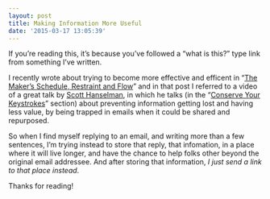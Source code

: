 ```yaml
---
layout: post
title: Making Information More Useful
date: '2015-03-17 13:05:39'
---
```



If you’re reading this, it’s because you’ve followed a “what is this?” type link from something I’ve written.

I recently wrote about trying to become more effective and efficent in “[The Maker’s Schedule, Restraint and Flow](/2015/03/the-makers-schedule-restraint-and-flow/)” and in that post I referred to a video of a great talk by [Scott Hanselman](http://www.hanselman.com/), in which he talks (in the “[Conserve Your Keystrokes](https://youtu.be/IWPgUn8tL8s?t=33m9s)” section) about preventing information getting lost and having less value, by being trapped in emails when it could be shared and repurposed.

So when I find myself replying to an email, and writing more than a few sentences, I’m trying instead to store that reply, that infomation, in a place where it will live longer, and have the chance to help folks other beyond the original email addressee. And after storing that information, *I just send a link to that place instead*.

Thanks for reading!


